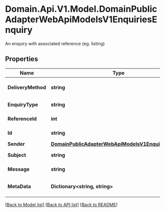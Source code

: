 # Domain.Api.V1.Model.DomainPublicAdapterWebApiModelsV1EnquiriesEnquiry
An enquiry with associated reference (eg. listing)
## Properties

Name | Type | Description | Notes
------------ | ------------- | ------------- | -------------
**DeliveryMethod** | **string** | Delivery method of the enquiry | [optional] 
**EnquiryType** | **string** | Type of enquiry | [optional] 
**ReferenceId** | **int** | Listing identifier | [optional] 
**Id** | **string** | Enquiry identifier | [optional] 
**Sender** | [**DomainPublicAdapterWebApiModelsV1EnquiriesSender**](DomainPublicAdapterWebApiModelsV1EnquiriesSender.md) |  | [optional] 
**Subject** | **string** | Enquiry subject | [optional] 
**Message** | **string** | Enquiry message | [optional] 
**MetaData** | **Dictionary&lt;string, string&gt;** | MetaData of the enquiry | [optional] 

[[Back to Model list]](../README.md#documentation-for-models) [[Back to API list]](../README.md#documentation-for-api-endpoints) [[Back to README]](../README.md)


